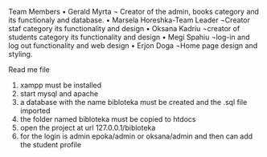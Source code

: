 Team Members
•	Gerald Myrta
¬ Creator of the admin, books category and its functionaly and database.
•	Marsela Horeshka-Team Leader
¬Creator staf category its functionality and design
•	Oksana Kadriu 
¬creator of students category its functionality and design
•	Megi Spahiu
¬log-in and log out functionality and web design
•	Erjon Doga
¬Home page design and styling.

Read me file
1. xampp must be installed
2. start mysql and apache
3. a database with the name bibloteka must be created and the .sql file imported
4. the folder named bibloteka must be copied to htdocs
5. open the project at url 127.0.0.1/bibloteka
6. for the login is admin epoka/admin or oksana/admin and then  can add the student profile
